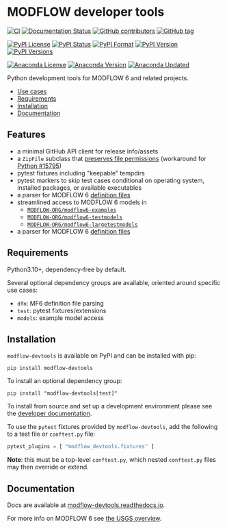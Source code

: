 # MODFLOW developer tools

[![CI](https://github.com/MODFLOW-ORG/modflow-devtools/actions/workflows/ci.yml/badge.svg)](https://github.com/MODFLOW-ORG/modflow-devtools/actions/workflows/ci.yml)
[![Documentation Status](https://readthedocs.org/projects/modflow-devtools/badge/?version=latest)](https://modflow-devtools.readthedocs.io/en/latest/?badge=latest)
[![GitHub contributors](https://img.shields.io/github/contributors/MODFLOW-ORG/modflow-devtools)](https://img.shields.io/github/contributors/MODFLOW-ORG/modflow-devtools)
[![GitHub tag](https://img.shields.io/github/tag/MODFLOW-ORG/modflow-devtools.svg)](https://github.com/MODFLOW-ORG/modflow-devtools/tags/latest)

[![PyPI License](https://img.shields.io/pypi/l/modflow-devtools)](https://pypi.python.org/pypi/modflow-devtools)
[![PyPI Status](https://img.shields.io/pypi/status/modflow-devtools.png)](https://pypi.python.org/pypi/modflow-devtools)
[![PyPI Format](https://img.shields.io/pypi/format/modflow-devtools)](https://pypi.python.org/pypi/modflow-devtools)
[![PyPI Version](https://img.shields.io/pypi/v/modflow-devtools.png)](https://pypi.python.org/pypi/modflow-devtools)
[![PyPI Versions](https://img.shields.io/pypi/pyversions/modflow-devtools.png)](https://pypi.python.org/pypi/modflow-devtools)

[![Anaconda License](https://anaconda.org/conda-forge/modflow-devtools/badges/license.svg)](https://anaconda.org/conda-forge/modflow-devtools/badges/license.svg)
[![Anaconda Version](https://anaconda.org/conda-forge/modflow-devtools/badges/version.svg)](https://anaconda.org/conda-forge/modflow-devtools)
[![Anaconda Updated](https://anaconda.org/conda-forge/modflow-devtools/badges/latest_release_date.svg)](https://anaconda.org/conda-forge/modflow-devtools)

<!-- START doctoc generated TOC please keep comment here to allow auto update -->
<!-- DON'T EDIT THIS SECTION, INSTEAD RE-RUN doctoc TO UPDATE -->

Python development tools for MODFLOW 6 and related projects.

- [Use cases](#use-cases)
- [Requirements](#requirements)
- [Installation](#installation)
- [Documentation](#documentation)

<!-- END doctoc generated TOC please keep comment here to allow auto update -->

## Features

* a minimal GitHub API client for release info/assets
* a `ZipFile` subclass that [preserves file permissions](https://stackoverflow.com/questions/39296101/python-zipfile-removes-execute-permissions-from-binaries) (workaround for [Python #15795](https://bugs.python.org/issue15795))
* pytest fixtures including "keepable" tempdirs
* pytest markers to skip test cases conditional on operating system, installed packages, or available executables
* a parser for MODFLOW 6 [definition files](https://modflow6.readthedocs.io/en/stable/_dev/dfn.html)
* streamlined access to MODFLOW 6 models in
  - [`MODFLOW-ORG/modflow6-examples`](https://github.com/MODFLOW-ORG/modflow6-examples)
  - [`MODFLOW-ORG/modflow6-testmodels`](https://github.com/MODFLOW-ORG/modflow6-testmodels)
  - [`MODFLOW-ORG/modflow6-largetestmodels`](https://github.com/MODFLOW-ORG/modflow6-largetestmodels)
* a parser for MODFLOW 6 [definition files](https://modflow6.readthedocs.io/en/stable/_dev/dfn.html)

## Requirements

Python3.10+, dependency-free by default.

Several optional dependency groups are available, oriented around specific use cases:

- `dfn`: MF6 definition file parsing
- `test`: pytest fixtures/extensions
- `models`: example model access

## Installation

`modflow-devtools` is available on PyPI and can be installed with pip:

```shell
pip install modflow-devtools
```

To install an optional dependency group:

```shell
pip install "modflow-devtools[test]"
```

To install from source and set up a development environment please see the [developer documentation](DEVELOPER.md).

To use the `pytest` fixtures provided by `modflow-devtools`, add the following to a test file or `conftest.py` file:

```python
pytest_plugins = [ "modflow_devtools.fixtures" ]
```

**Note**: this must be a top-level `conftest.py`, which nested `conftest.py` files may then override or extend.

## Documentation

Docs are available at [modflow-devtools.readthedocs.io](https://modflow-devtools.readthedocs.io/en/latest/).

For more info on MODFLOW 6 see [the USGS overview](https://water.usgs.gov/ogw/modflow/).
